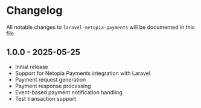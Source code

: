 # Changelog

All notable changes to `laravel-netopia-payments` will be documented in this file.

## 1.0.0 - 2025-05-25

- Initial release
- Support for Netopia Payments integration with Laravel
- Payment request generation
- Payment response processing
- Event-based payment notification handling
- Test transaction support
